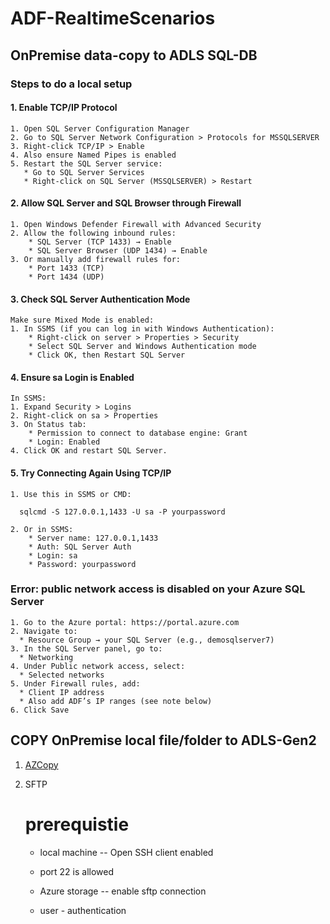 # ADF-RealtimeScenarios

## OnPremise data-copy to ADLS SQL-DB
    
### Steps to do a local setup

#### 1. Enable TCP/IP Protocol

    1. Open SQL Server Configuration Manager
    2. Go to SQL Server Network Configuration > Protocols for MSSQLSERVER
    3. Right-click TCP/IP > Enable
    4. Also ensure Named Pipes is enabled
    5. Restart the SQL Server service:
       * Go to SQL Server Services
       * Right-click on SQL Server (MSSQLSERVER) > Restart

#### 2. Allow SQL Server and SQL Browser through Firewall

    1. Open Windows Defender Firewall with Advanced Security
    2. Allow the following inbound rules:
        * SQL Server (TCP 1433) → Enable
        * SQL Server Browser (UDP 1434) → Enable
    3. Or manually add firewall rules for:
        * Port 1433 (TCP)
        * Port 1434 (UDP)

#### 3. Check SQL Server Authentication Mode

    Make sure Mixed Mode is enabled:
    1. In SSMS (if you can log in with Windows Authentication):
        * Right-click on server > Properties > Security
        * Select SQL Server and Windows Authentication mode
        * Click OK, then Restart SQL Server

#### 4. Ensure sa Login is Enabled

    In SSMS:
    1. Expand Security > Logins
    2. Right-click on sa > Properties
    3. On Status tab:
        * Permission to connect to database engine: Grant
        * Login: Enabled
    4. Click OK and restart SQL Server.

#### 5. Try Connecting Again Using TCP/IP

    1. Use this in SSMS or CMD:
```
  sqlcmd -S 127.0.0.1,1433 -U sa -P yourpassword
```
    2. Or in SSMS:
        * Server name: 127.0.0.1,1433
        * Auth: SQL Server Auth
        * Login: sa
        * Password: yourpassword

### Error: public network access is disabled on your Azure SQL Server 

    1. Go to the Azure portal: https://portal.azure.com
    2. Navigate to:
      * Resource Group → your SQL Server (e.g., demosqlserver7)
    3. In the SQL Server panel, go to:
      * Networking
    4. Under Public network access, select:
      * Selected networks
    5. Under Firewall rules, add:
      * Client IP address
      * Also add ADF’s IP ranges (see note below) 
    6. Click Save

## COPY OnPremise local file/folder to ADLS-Gen2

1. [AZCopy](https://learn.microsoft.com/en-us/azure/storage/common/storage-use-azcopy-v10?tabs=dnf)
2. SFTP
    # prerequistie
   
    * local machine -- Open SSH client enabled
    * port 22 is allowed
  
    * Azure storage -- enable sftp connection
    * user - authentication  
   

